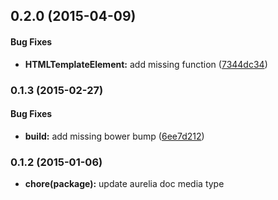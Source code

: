 ## 0.2.0 (2015-04-09)


#### Bug Fixes

* **HTMLTemplateElement:** add missing function ([7344dc34](http://github.com/aurelia/html-template-element/commit/7344dc3477e9e32c2a98f1c8fdafd6c2982b8d94))


### 0.1.3 (2015-02-27)


#### Bug Fixes

* **build:** add missing bower bump ([6ee7d212](http://github.com/aurelia/html-template-element/commit/6ee7d21296f2fd1a9ecc838a6fd5127a95dc7606))


### 0.1.2 (2015-01-06)

* **chore(package):** update aurelia doc media type